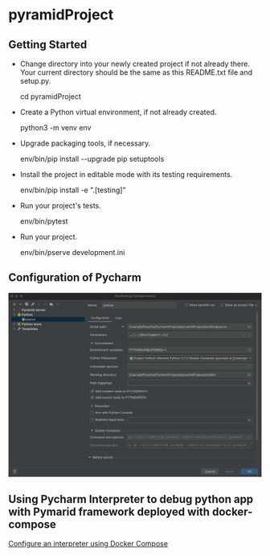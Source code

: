 pyramidProject
==============

Getting Started
---------------

- Change directory into your newly created project if not already there. Your
  current directory should be the same as this README.txt file and setup.py.

    cd pyramidProject

- Create a Python virtual environment, if not already created.

    python3 -m venv env

- Upgrade packaging tools, if necessary.

    env/bin/pip install --upgrade pip setuptools

- Install the project in editable mode with its testing requirements.

    env/bin/pip install -e ".[testing]"

- Run your project's tests.

    env/bin/pytest

- Run your project.

    env/bin/pserve development.ini



## Configuration of Pycharm

![development](./images/development.png)



## Using Pycharm Interpreter to debug python app with Pymarid framework deployed with docker-compose

[Configure an interpreter using Docker Compose](https://www.jetbrains.com/help/pycharm/using-docker-compose-as-a-remote-interpreter.html )

